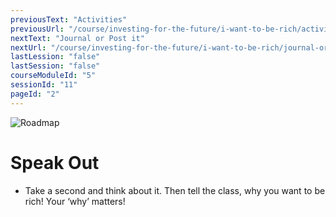 ```yaml
---
previousText: "Activities"
previousUrl: "/course/investing-for-the-future/i-want-to-be-rich/activities"
nextText: "Journal or Post it"
nextUrl: "/course/investing-for-the-future/i-want-to-be-rich/journal-or-post-it"
lastLession: "false"
lastSession: "false"
courseModuleId: "5"
sessionId: "11"
pageId: "2"
---
```



![Roadmap](/assets/img/lets-talk-about-it.png)
# Speak Out

* Take a second and think about it. Then tell the class, why you want to be rich! Your ‘why’ matters!